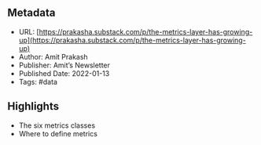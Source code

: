## Metadata
* URL: [https://prakasha.substack.com/p/the-metrics-layer-has-growing-up](https://prakasha.substack.com/p/the-metrics-layer-has-growing-up)
* Author: Amit Prakash
* Publisher: Amit’s Newsletter
* Published Date: 2022-01-13
* Tags: #data

## Highlights
* The six metrics classes
* Where to define metrics
